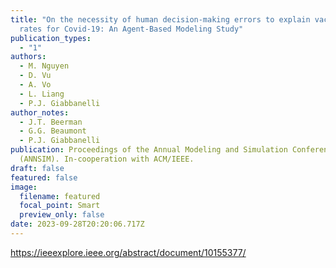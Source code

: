 ```yaml
---
title: "On the necessity of human decision-making errors to explain vaccination
  rates for Covid-19: An Agent-Based Modeling Study"
publication_types:
  - "1"
authors:
  - M. Nguyen
  - D. Vu
  - A. Vo
  - L. Liang
  - P.J. Giabbanelli
author_notes:
  - J.T. Beerman
  - G.G. Beaumont
  - P.J. Giabbanelli
publication: Proceedings of the Annual Modeling and Simulation Conference
  (ANNSIM). In-cooperation with ACM/IEEE.
draft: false
featured: false
image:
  filename: featured
  focal_point: Smart
  preview_only: false
date: 2023-09-28T20:20:06.717Z
---
```

<https://ieeexplore.ieee.org/abstract/document/10155377/>